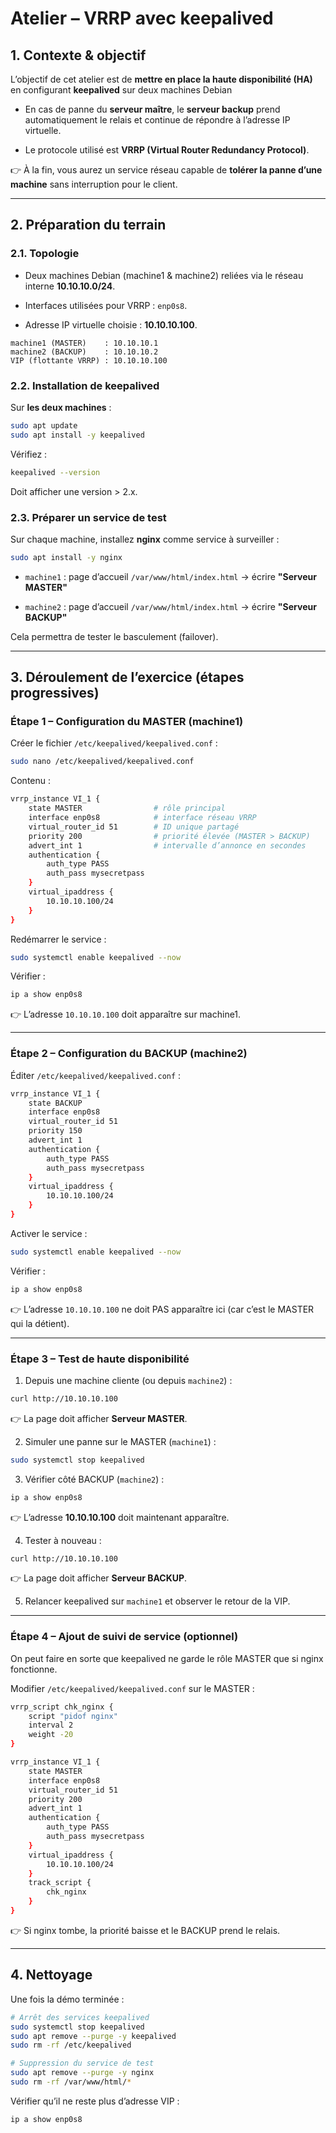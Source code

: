 

# Atelier – VRRP avec keepalived

## 1. Contexte & objectif

L’objectif de cet atelier est de **mettre en place la haute disponibilité (HA)** en configurant **keepalived** sur deux machines Debian 



- En cas de panne du **serveur maître**, le **serveur backup** prend automatiquement le relais et continue de répondre à l’adresse IP virtuelle.

- Le protocole utilisé est **VRRP (Virtual Router Redundancy Protocol)**.

👉 À la fin, vous aurez un service réseau capable de **tolérer la panne d’une machine** sans interruption pour le client.

---

## 2. Préparation du terrain

### 2.1. Topologie

- Deux machines Debian (machine1 & machine2) reliées via le réseau interne **10.10.10.0/24**.

- Interfaces utilisées pour VRRP : `enp0s8`.

- Adresse IP virtuelle choisie : **10.10.10.100**.

```
machine1 (MASTER)    : 10.10.10.1
machine2 (BACKUP)    : 10.10.10.2
VIP (flottante VRRP) : 10.10.10.100
```

### 2.2. Installation de keepalived

Sur **les deux machines** :

```bash
sudo apt update
sudo apt install -y keepalived
```

Vérifiez :

```bash
keepalived --version
```

Doit afficher une version > 2.x.

### 2.3. Préparer un service de test

Sur chaque machine, installez **nginx** comme service à surveiller :

```bash
sudo apt install -y nginx
```

- `machine1` : page d’accueil `/var/www/html/index.html` → écrire **"Serveur MASTER"**

- `machine2` : page d’accueil `/var/www/html/index.html` → écrire **"Serveur BACKUP"**

Cela permettra de tester le basculement (failover).

---

## 3. Déroulement de l’exercice (étapes progressives)

### Étape 1 – Configuration du MASTER (machine1)

Créer le fichier `/etc/keepalived/keepalived.conf` :

```bash
sudo nano /etc/keepalived/keepalived.conf
```

Contenu :

```bash
vrrp_instance VI_1 {
    state MASTER                # rôle principal
    interface enp0s8            # interface réseau VRRP
    virtual_router_id 51        # ID unique partagé
    priority 200                # priorité élevée (MASTER > BACKUP)
    advert_int 1                # intervalle d’annonce en secondes
    authentication {
        auth_type PASS
        auth_pass mysecretpass
    }
    virtual_ipaddress {
        10.10.10.100/24
    }
}
```

Redémarrer le service :

```bash
sudo systemctl enable keepalived --now
```

Vérifier :

```bash
ip a show enp0s8
```

👉 L’adresse `10.10.10.100` doit apparaître sur machine1.

---

### Étape 2 – Configuration du BACKUP (machine2)

Éditer `/etc/keepalived/keepalived.conf` :

```bash
vrrp_instance VI_1 {
    state BACKUP
    interface enp0s8
    virtual_router_id 51
    priority 150
    advert_int 1
    authentication {
        auth_type PASS
        auth_pass mysecretpass
    }
    virtual_ipaddress {
        10.10.10.100/24
    }
}
```

Activer le service :

```bash
sudo systemctl enable keepalived --now
```

Vérifier :

```bash
ip a show enp0s8
```

👉 L’adresse `10.10.10.100` ne doit PAS apparaître ici (car c’est le MASTER qui la détient).

---

### Étape 3 – Test de haute disponibilité

1. Depuis une machine cliente (ou depuis `machine2`) :

```bash
curl http://10.10.10.100
```

👉 La page doit afficher **Serveur MASTER**.

2. Simuler une panne sur le MASTER (`machine1`) :

```bash
sudo systemctl stop keepalived
```

3. Vérifier côté BACKUP (`machine2`) :

```bash
ip a show enp0s8
```

👉 L’adresse **10.10.10.100** doit maintenant apparaître.

4. Tester à nouveau :

```bash
curl http://10.10.10.100
```

👉 La page doit afficher **Serveur BACKUP**.

5. Relancer keepalived sur `machine1` et observer le retour de la VIP.

---

### Étape 4 – Ajout de suivi de service (optionnel)

On peut faire en sorte que keepalived ne garde le rôle MASTER que si nginx fonctionne.

Modifier `/etc/keepalived/keepalived.conf` sur le MASTER :

```bash
vrrp_script chk_nginx {
    script "pidof nginx"
    interval 2
    weight -20
}

vrrp_instance VI_1 {
    state MASTER
    interface enp0s8
    virtual_router_id 51
    priority 200
    advert_int 1
    authentication {
        auth_type PASS
        auth_pass mysecretpass
    }
    virtual_ipaddress {
        10.10.10.100/24
    }
    track_script {
        chk_nginx
    }
}
```

👉 Si nginx tombe, la priorité baisse et le BACKUP prend le relais.

---

## 4. Nettoyage

Une fois la démo terminée :

```bash
# Arrêt des services keepalived
sudo systemctl stop keepalived
sudo apt remove --purge -y keepalived
sudo rm -rf /etc/keepalived

# Suppression du service de test
sudo apt remove --purge -y nginx
sudo rm -rf /var/www/html/*
```

Vérifier qu’il ne reste plus d’adresse VIP :

```bash
ip a show enp0s8
```




